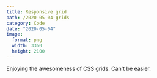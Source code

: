 ```yaml
---
title: Responsive grid
path: /2020-05-04-grids
category: Code
date: "2020-05-04"
image:
  format: png
  width: 3360
  height: 2100
---
```


Enjoying the awesomeness of CSS grids. Can't be easier.
